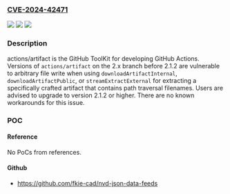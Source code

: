 ### [CVE-2024-42471](https://cve.mitre.org/cgi-bin/cvename.cgi?name=CVE-2024-42471)
![](https://img.shields.io/static/v1?label=Product&message=toolkit&color=blue)
![](https://img.shields.io/static/v1?label=Version&message=%3D%20%3E%3D%202.0.0%2C%20%3C%202.1.2%20&color=brighgreen)
![](https://img.shields.io/static/v1?label=Vulnerability&message=CWE-22%3A%20Improper%20Limitation%20of%20a%20Pathname%20to%20a%20Restricted%20Directory%20('Path%20Traversal')&color=brighgreen)

### Description

actions/artifact is the GitHub ToolKit for developing GitHub Actions.  Versions of `actions/artifact` on the 2.x branch before 2.1.2 are vulnerable to arbitrary file write when using `downloadArtifactInternal`, `downloadArtifactPublic`, or `streamExtractExternal` for extracting a specifically crafted artifact that contains path traversal filenames. Users are advised to upgrade to version 2.1.2 or higher. There are no known workarounds for this issue.

### POC

#### Reference
No PoCs from references.

#### Github
- https://github.com/fkie-cad/nvd-json-data-feeds

